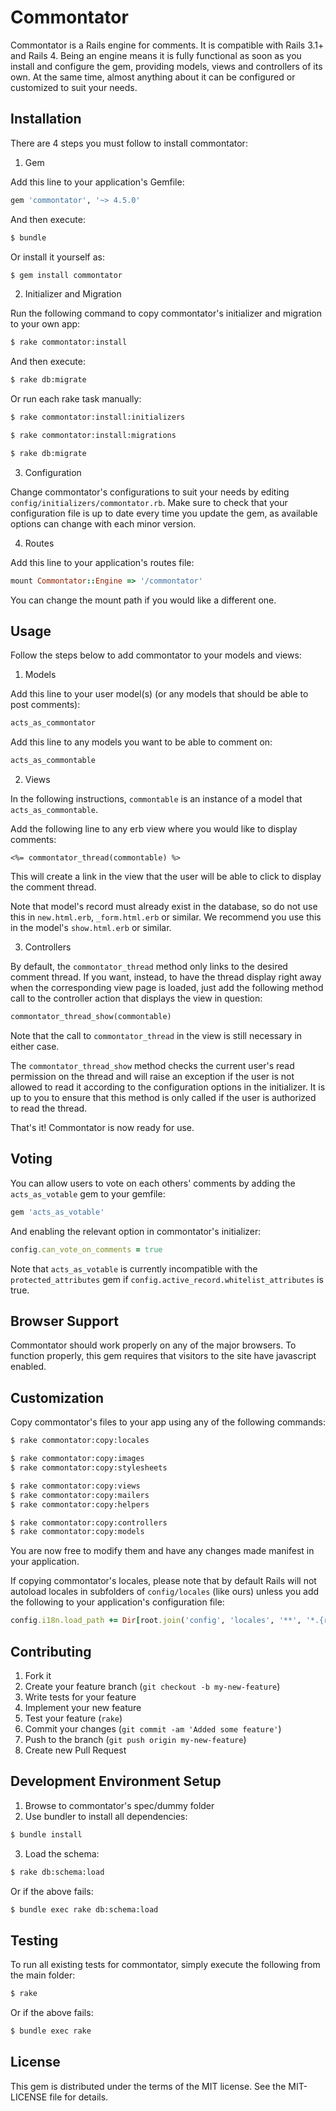 # Commontator

Commontator is a Rails engine for comments. It is compatible with Rails 3.1+ and Rails 4.
Being an engine means it is fully functional as soon as you install and
configure the gem, providing models, views and controllers of its own.
At the same time, almost anything about it can be configured or customized to suit your needs.

## Installation

There are 4 steps you must follow to install commontator:

1. Gem

  Add this line to your application's Gemfile:

  ```ruby
  gem 'commontator', '~> 4.5.0'
  ```

  And then execute:

  ```sh
  $ bundle
  ```

  Or install it yourself as:

  ```sh
  $ gem install commontator
  ```

2. Initializer and Migration

  Run the following command to copy commontator's initializer and migration to your own app:

  ```sh
  $ rake commontator:install
  ```

  And then execute:

  ```sh
  $ rake db:migrate
  ```

  Or run each rake task manually:

  ```sh
  $ rake commontator:install:initializers

  $ rake commontator:install:migrations

  $ rake db:migrate
  ```

3. Configuration

  Change commontator's configurations to suit your needs by editing `config/initializers/commontator.rb`.
  Make sure to check that your configuration file is up to date every time you update the gem, as available options can change with each minor version.

4. Routes

  Add this line to your application's routes file:

  ```ruby
  mount Commontator::Engine => '/commontator'
  ```

  You can change the mount path if you would like a different one.

## Usage

Follow the steps below to add commontator to your models and views:

1. Models

  Add this line to your user model(s) (or any models that should be able to post comments):

  ```ruby
  acts_as_commontator
  ```
    
  Add this line to any models you want to be able to comment on:

  ```ruby
  acts_as_commontable
  ```
    
2. Views

  In the following instructions, `commontable` is an instance of a model that `acts_as_commontable`.

  Add the following line to any erb view where you would like to display comments:

  ```erb
  <%= commontator_thread(commontable) %>
  ```

  This will create a link in the view that the user will be able to click to display the comment thread.

  Note that model's record must already exist in the database, so do not use this in `new.html.erb`, `_form.html.erb` or similar.
  We recommend you use this in the model's `show.html.erb` or similar.

3. Controllers

  By default, the `commontator_thread` method only links to the desired comment thread.
  If you want, instead, to have the thread display right away when the corresponding view page is loaded, just add the following method call to the controller action that displays the view in question:
  
  ```ruby
  commontator_thread_show(commontable)
  ```

  Note that the call to `commontator_thread` in the view is still necessary in either case.

  The `commontator_thread_show` method checks the current user's read permission on the thread and will raise an exception if the user is not allowed to read it according to the configuration options in the initializer.
  It is up to you to ensure that this method is only called if the user is authorized to read the thread.

That's it! Commontator is now ready for use.

## Voting

You can allow users to vote on each others' comments by adding the `acts_as_votable` gem to your gemfile:

```ruby
gem 'acts_as_votable'
```

And enabling the relevant option in commontator's initializer:

```ruby
config.can_vote_on_comments = true
```

Note that `acts_as_votable` is currently incompatible with the `protected_attributes`
gem if `config.active_record.whitelist_attributes` is true.

## Browser Support

Commontator should work properly on any of the major browsers.
To function properly, this gem requires that visitors to the site have javascript enabled.

## Customization

Copy commontator's files to your app using any of the following commands:

```sh
$ rake commontator:copy:locales

$ rake commontator:copy:images
$ rake commontator:copy:stylesheets

$ rake commontator:copy:views
$ rake commontator:copy:mailers
$ rake commontator:copy:helpers

$ rake commontator:copy:controllers
$ rake commontator:copy:models
```

You are now free to modify them and have any changes made manifest in your application.

If copying commontator's locales, please note that by default Rails will not autoload locales in subfolders of `config/locales` (like ours) unless you add the following to your application's configuration file:

```rb
config.i18n.load_path += Dir[root.join('config', 'locales', '**', '*.{rb,yml}')]
```

## Contributing

1. Fork it
2. Create your feature branch (`git checkout -b my-new-feature`)
3. Write tests for your feature
4. Implement your new feature
5. Test your feature (`rake`)
6. Commit your changes (`git commit -am 'Added some feature'`)
7. Push to the branch (`git push origin my-new-feature`)
8. Create new Pull Request

## Development Environment Setup

1. Browse to commontator's spec/dummy folder
2. Use bundler to install all dependencies:

  ```sh
  $ bundle install
  ```

3. Load the schema:

  ```sh
  $ rake db:schema:load
  ```

  Or if the above fails:

  ```sh
  $ bundle exec rake db:schema:load
  ```

## Testing

To run all existing tests for commontator, simply execute the following from the main folder:

```sh
$ rake
```

Or if the above fails:

```sh
$ bundle exec rake
```

## License

This gem is distributed under the terms of the MIT license.
See the MIT-LICENSE file for details.

